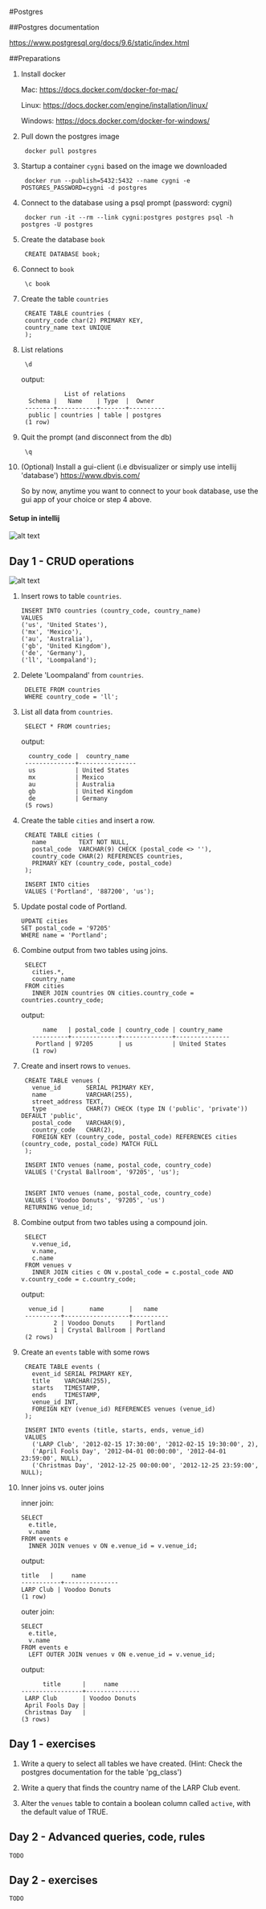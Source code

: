 #Postgres

##Postgres documentation

https://www.postgresql.org/docs/9.6/static/index.html

##Preparations

1) Install docker

    Mac: https://docs.docker.com/docker-for-mac/
    
    Linux: https://docs.docker.com/engine/installation/linux/
    
    Windows: https://docs.docker.com/docker-for-windows/

2) Pull down the postgres image
        
        docker pull postgres
        
3) Startup a container `cygni` based on the image we downloaded

        docker run --publish=5432:5432 --name cygni -e POSTGRES_PASSWORD=cygni -d postgres
         
4) Connect to the database using a psql prompt (password: cygni)
         
        docker run -it --rm --link cygni:postgres postgres psql -h postgres -U postgres

5) Create the database `book`

        CREATE DATABASE book;
        
6) Connect to `book`
        
        \c book

7) Create the table `countries`
        
        CREATE TABLE countries (
        country_code char(2) PRIMARY KEY,
        country_name text UNIQUE
        );
        
8) List relations
        
        \d
        
    output:
    
                   List of relations
         Schema |   Name    | Type  |  Owner   
        --------+-----------+-------+----------
         public | countries | table | postgres
        (1 row)

9) Quit the prompt (and disconnect from the db)

        \q
        
10) (Optional) Install a gui-client (i.e dbvisualizer or simply use intellij 'database')
    https://www.dbvis.com/
  
    So by now, anytime you want to connect to your `book` database, use the gui app of your choice or step 4 above.
    
    
#### Setup in intellij

![alt text](https://github.com/cygni/cygni-competence-7-databases/blob/master/postgresql/intellij_setup.png "Setup in intellij")
   

## Day 1 - CRUD operations

![alt text](https://github.com/cygni/cygni-competence-7-databases/blob/master/postgresql/day1_relations.png "Day 1 table relations")

1)  Insert rows to table `countries`.

        INSERT INTO countries (country_code, country_name)
        VALUES
        ('us', 'United States'),
        ('mx', 'Mexico'),
        ('au', 'Australia'),
        ('gb', 'United Kingdom'),
        ('de', 'Germany'),
        ('ll', 'Loompaland');

2) Delete 'Loompaland' from `countries`.

        DELETE FROM countries
        WHERE country_code = 'll';
        
3) List all data from `countries`.

        SELECT * FROM countries;
        
    output:
    
         country_code |  country_name  
        --------------+----------------
         us           | United States
         mx           | Mexico
         au           | Australia
         gb           | United Kingdom
         de           | Germany
        (5 rows)

        
4) Create the table `cities` and insert a row.
        
        CREATE TABLE cities (
          name         TEXT NOT NULL,
          postal_code  VARCHAR(9) CHECK (postal_code <> ''),
          country_code CHAR(2) REFERENCES countries,
          PRIMARY KEY (country_code, postal_code)
        );
        
        INSERT INTO cities
        VALUES ('Portland', '887200', 'us');
        
5) Update postal code of Portland.
       
       UPDATE cities
       SET postal_code = '97205'
       WHERE name = 'Portland';
       
6) Combine output from two tables using joins.

        SELECT
          cities.*,
          country_name
        FROM cities
          INNER JOIN countries ON cities.country_code = countries.country_code;
          
    output:
      
             name   | postal_code | country_code | country_name  
          ----------+-------------+--------------+---------------
           Portland | 97205       | us           | United States
          (1 row)


7) Create and insert rows to `venues`.

        CREATE TABLE venues (
          venue_id       SERIAL PRIMARY KEY,
          name           VARCHAR(255),
          street_address TEXT,
          type           CHAR(7) CHECK (type IN ('public', 'private')) DEFAULT 'public',
          postal_code    VARCHAR(9),
          country_code   CHAR(2),
          FOREIGN KEY (country_code, postal_code) REFERENCES cities (country_code, postal_code) MATCH FULL
        );
        
        INSERT INTO venues (name, postal_code, country_code)
        VALUES ('Crystal Ballroom', '97205', 'us');
        

        INSERT INTO venues (name, postal_code, country_code)
        VALUES ('Voodoo Donuts', '97205', 'us')
        RETURNING venue_id;
        
8) Combine output from two tables using a compound join.

        SELECT
          v.venue_id,
          v.name,
          c.name
        FROM venues v
          INNER JOIN cities c ON v.postal_code = c.postal_code AND v.country_code = c.country_code;
        
    output:
    
         venue_id |       name       |   name   
        ----------+------------------+----------
                2 | Voodoo Donuts    | Portland
                1 | Crystal Ballroom | Portland
        (2 rows)

        
9) Create an `events` table with some rows
        
        CREATE TABLE events (
          event_id SERIAL PRIMARY KEY,
          title    VARCHAR(255),
          starts   TIMESTAMP,
          ends     TIMESTAMP,
          venue_id INT,
          FOREIGN KEY (venue_id) REFERENCES venues (venue_id)
        );
        
        INSERT INTO events (title, starts, ends, venue_id)
        VALUES
          ('LARP Club', '2012-02-15 17:30:00', '2012-02-15 19:30:00', 2),
          ('April Fools Day', '2012-04-01 00:00:00', '2012-04-01 23:59:00', NULL),
          ('Christmas Day', '2012-12-25 00:00:00', '2012-12-25 23:59:00', NULL);

10) Inner joins vs. outer joins

    inner join:
    
        SELECT
          e.title,
          v.name
        FROM events e
          INNER JOIN venues v ON e.venue_id = v.venue_id;

    output:
          
        title   |     name
        -----------+---------------
        LARP Club | Voodoo Donuts
        (1 row)
         
     outer join:
         
        SELECT
          e.title,
          v.name
        FROM events e
          LEFT OUTER JOIN venues v ON e.venue_id = v.venue_id;
    
    output:      
          
              title      |     name      
        -----------------+---------------
         LARP Club       | Voodoo Donuts
         April Fools Day | 
         Christmas Day   | 
        (3 rows)

## Day 1 - exercises


1)  Write a query to select all tables we have created.
(Hint: Check the postgres documentation for the table 'pg_class')

2) Write a query that finds the country name of the LARP Club event.

3) Alter the `venues` table to contain a boolean column called `active`, with the default value of TRUE.

## Day 2 - Advanced queries, code, rules

    TODO

## Day 2 - exercises
           
    TODO       
           
        